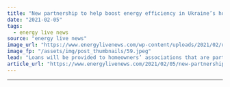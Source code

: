 ```yaml
---
title: "New partnership to help boost energy efficiency in Ukraine’s housing sector"
date: "2021-02-05"
tags: 
  - energy live news
source: "energy live news"
image_url: "https://www.energylivenews.com/wp-content/uploads/2021/02/unknown-2.jpeg"
image_fp: "/assets/img/post_thumbnails/59.jpeg"
lead: "Loans will be provided to homeowners’ associations that are participating in the Energy Efficiency Fund programme"
article_url: "https://www.energylivenews.com/2021/02/05/new-partnership-to-help-boost-energy-efficiency-in-ukraines-housing-sector/"
---
```


---

